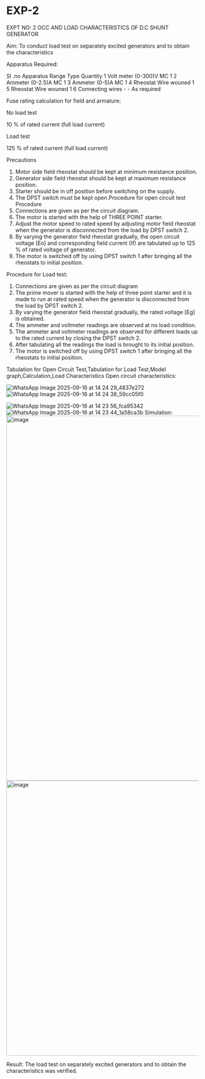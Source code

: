 # EXP-2
EXPT NO: 2 OCC AND LOAD CHARACTERISTICS OF D.C SHUNT GENERATOR

Aim:
To conduct load test on separately excited generators and to obtain the characteristics

Apparatus Required:

Sl .no	Apparatus	Range	Type	Quantity
1	Volt meter	(0-300)V	MC	1
2	Ammeter	(0-2.5)A	MC	1
3	Ammeter	(0-5)A	MC	1
4	Rheostat		Wire wouned	1
5	Rheostat		Wire wouned	1
6	Connecting wires	-	-	As required

Fuse rating calculation for field and armature:

No load test

10 % of rated current (full load current)

Load test

125 % of rated current (full load current)

Precautions

1.   Motor side field rheostat should be kept at minimum resistance position.
2.   Generator side field rheostat should be kept at maximum resistance position.
3.   Starter should be in off position before switching on the supply.
4.   The DPST switch must be kept open.Procedure for open circuit test
Procedure
1.   Connections are given as per the circuit diagram.
2.   The motor is started with the help of THREE POINT starter.
3.   Adjust the motor speed to rated speed by adjusting motor field rheostat when the generator is disconnected from the load by DPST switch 2.
4.   By  varying  the  generator  field  rheostat  gradually,  the  open  circuit  voltage  [Eo]  and corresponding field current (If) are tabulated up to 125 % of rated voltage of generator.
5.   The motor is switched off by using DPST switch 1 after bringing all the rheostats to initial position.

Procedure for Load test:

1.   Connections are given as per the circuit diagram
2.   The prime mover is started with the help of three point starter and it is made to run at rated speed when the generator is disconnected from the load by DPST switch 2.
3.   By varying the generator field rheostat gradually, the rated voltage [Eg] is obtained.
4.   The ammeter and voltmeter readings are observed at no load condition.
5.   The ammeter and voltmeter readings are observed for different loads up to the rated current by closing the DPST switch 2.
6.   After tabulating all the readings the load is brought to its initial position.
7.   The motor is switched off by using DPST switch 1 after bringing all the rheostats to initial position.





Tabulation for Open Circuit Test,Tabulation for Load Test,Model graph,Calculation,Load Characteristics
Open circuit characteristics:

![WhatsApp Image 2025-09-16 at 14 24 29_4837e272](https://github.com/user-attachments/assets/500e3b4f-188f-4d55-978d-09f39f405f1d)
![WhatsApp Image 2025-09-16 at 14 24 38_59cc05f0](https://github.com/user-attachments/assets/e5217cce-3eb9-4b69-82c1-658fa959be33)

![WhatsApp Image 2025-09-16 at 14 23 56_fca95342](https://github.com/user-attachments/assets/14742ec7-f839-4a30-aec3-7cf2a323d4c4)
![WhatsApp Image 2025-09-16 at 14 23 44_1a58ca3b](https://github.com/user-attachments/assets/0343ea0a-d7d6-47d7-b7c4-44cd39b3fa42)
Simulation:
<img width="999" height="957" alt="image" src="https://github.com/user-attachments/assets/18709a62-09f1-4655-955b-9b6073bccfb4" />
<img width="835" height="721" alt="image" src="https://github.com/user-attachments/assets/e40fb11b-bfdd-4ada-9020-658f790d34c7" />

 
Result:
The load test on separately excited generators and to obtain the characteristics was verified.
